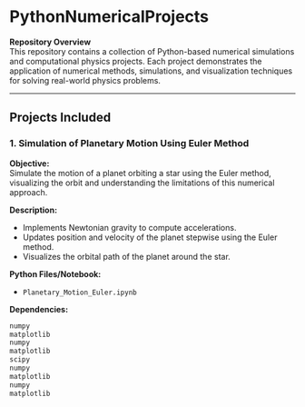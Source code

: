 # PythonNumericalProjects

**Repository Overview**  
This repository contains a collection of Python-based numerical simulations and computational physics projects. Each project demonstrates the application of numerical methods, simulations, and visualization techniques for solving real-world physics problems.

---

## Projects Included

### 1. Simulation of Planetary Motion Using Euler Method
**Objective:**  
Simulate the motion of a planet orbiting a star using the Euler method, visualizing the orbit and understanding the limitations of this numerical approach.  

**Description:**  
- Implements Newtonian gravity to compute accelerations.  
- Updates position and velocity of the planet stepwise using the Euler method.  
- Visualizes the orbital path of the planet around the star.  

**Python Files/Notebook:**  
- `Planetary_Motion_Euler.ipynb`  

**Dependencies:**  
```bash
numpy
matplotlib
numpy
matplotlib
scipy
numpy
matplotlib
numpy
matplotlib

